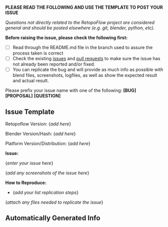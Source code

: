 **PLEASE READ THE FOLLOWING AND USE THE TEMPLATE TO POST YOUR ISSUE**

*Questions not directly related to the RetopoFlow project are considered general and should be posted elsewhere (e.g. git, blender, python, etc).*

**Before raising the issue, please check the following first:**

- [ ] Read through the README.md file in the branch used to assure the process taken is correct
- [ ] Check the existing [issues](https://github.com/CGCookie/retopoflow/issues) and [pull requests](https://github.com/CGCookie/retopoflow/pulls) to make sure the issue has not already been reported and/or fixed.
- [ ] You can replicate the bug and will provide as much info as possible with blend files, screenshots, logfiles, as well as show the expected result and actual result.

Please prefix your issue name with one of the following: **[BUG]** **[PROPOSAL]** **[QUESTION]**


Issue Template
-----------------------------------

Retopoflow Version: {*add here*}

Blender Version/Hash: {*add here*}

Platform Version/Distribution: {*add here*}


**Issue:**

{*enter your issue here*}

{*add any screenshots of the issue here*}


**How to Reproduce:**

- {*add your list replication steps*}

{*attach any files needed to replicate the issue*}



Automatically Generated Info
-----------------------------------